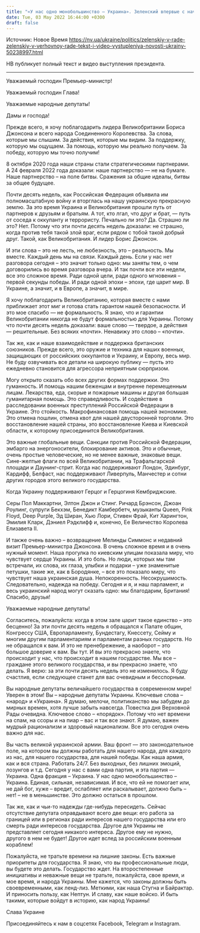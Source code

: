 ```yaml
---
title: "«У нас одно монобольшинство — Украина». Зеленский впервые с начала войны выступил в Раде — полный текст и видео"
date: Tue, 03 May 2022 16:44:00 +0300
draft: false
---
```

Источник: Новое Время https://nv.ua/ukraine/politics/zelenskiy-v-rade-zelenskiy-v-verhovnoy-rade-tekst-i-video-vystupleniya-novosti-ukrainy-50238997.html


НВ публикует полный текст и видео выступления президента.

***

Уважаемый господин Премьер-министр!

Уважаемый господин Глава!

Уважаемые народные депутаты!

Дамы и господа!

Прежде всего, я хочу поблагодарить лидера Великобритании Бориса Джонсона и всего народа Соединенного Королевства. За слова, которые мы слышим. За действия, которые мы видим. За поддержку, которую мы ощущаем. За помощь, которую мы реально получаем. За победу, которую мы точно получим!​

8 октября 2020 года наши страны стали стратегическими партнерами. А 24 февраля 2022 года доказали: наше партнерство — не на бумаге. Наше партнерство – на поле битвы. Сражения за общие идеалы, битвы за общее будущее.

Почти десять недель, как Российская Федерация объявила им полномасштабную войну и вторглась на нашу украинскую прекрасную землю. За это время Украина и Великобритания прошли путь от партнеров к друзьям и братьям. А тот, кто лгал, что друг и брат, — путь от соседа к оккупанту и террористу. Печально ли это? Да. Страшно ли это? Нет. Потому что эти почти десять недель доказали: не страшно, когда против тебя такой злой враг, если рядом с тобой такой добрый друг. Такой, как Великобритания. И лидер Борис Джонсон.

И эти слова – это не лесть, не любезность, это – реальность. Мы вместе. Каждый день мы на связи. Каждый день. Если у нас нет разговора сегодня – это значит только одно: мы заняты тем, о чем договорились во время разговора вчера. И так почти все эти недели, все это сложное время. Ради одной цели, ради одного мгновения – первой секунды победы. И ради одной эпохи – эпохи, где царит мир. В Украине, а значит, и в Европе, а значит, в мире.

Я хочу поблагодарить Великобританию, которая вместе с нами приближает этот миг и готова стать гарантом нашей безопасности. И это мое спасибо — не формальность. Я знаю, что и гарантии Великобритании никогда не будут формальностью для Украины. Потому что почти десять недель доказали: ваше слово — твердое, а действия — решительные. Без всяких «почти». Ненавижу это слово – «почти».

Так же, как и наше взаимодействие и поддержка британских союзников. Прежде всего, это оружие и техника для наших военных, защищающих от российских оккупантов и Украину, и Европу, весь мир. Не буду озвучивать все детали на широкую публику — пусть это ежедневно становится для агрессора неприятным сюрпризом.

Могу открыто сказать обо всех других формах поддержки. Это гуманность. И помощь нашим беженцам и внутренне перемещенным лицам. Лекарства, еда, скорые и пожарные машины и другая большая гуманитарная помощь. Это справедливость. И содействие в расследовании военных преступлений Российской Федерации в Украине. Это стойкость. Макрофинансовая помощь нашей экономике. Это отмена пошлин, отмена квот для нашей двусторонней торговли. Это восстановление нашей страны, это восстановление Киева и Киевской области, к которому присоединится Великобритания.

Это важные глобальные вещи. Санкции против Российской Федерации, эмбарго на энергоносители, блокирование активов. Это и обычные, очень простые человеческие, но не менее важные, знаковые вещи. Сине-желтые флаги по всей Великобритании, на Трафальгарской площади и Даунинг-стрит. Когда нас поддерживают Лондон, Эдинбург, Кардифф, Белфаст, нас поддерживают Ливерпуль, Манчестер и сотни других городов этого великого государства.

Когда Украину поддерживают Герцог и Герцогиня Кембриджские.

Серы Пол Маккартни, Элтон Джон и Стинг. Ричард Брэнсон, Джоан Роулинг, супруги Бекхэм, Бенедикт Камбербетч, музыканты Queen, Pink Floyd, Deep Purple, Эд Ширан, Хью Лори, Стивен Фрай, Кит Харингтон, Эмилия Кларк, Дэниел Рэдклифф и, конечно, Ее Величество Королева Елизавета II.

И также очень важно – возвращение Мелинды Симмонс и недавний визит Премьер-министра Джонсона. В очень сложное время и в очень нужный момент. Наша прогулка по киевским улицам показала миру, что чувствует сердце Украины. И это боль. Но люди, которых мы там встречали, их слова, их глаза, улыбки и подарки – уже знаменитые петушки, такие же, как в Бородянке, – все это показало миру, что чувствует наша украинская душа. Непокоренность. Несокрушимость. Следовательно, надежда на победу. Сегодня и я, и наш парламент, и весь украинский народ могут сказать одно: мы благодарим, Британия! Спасибо, друзья!

Уважаемые народные депутаты!

Согласитесь, пожалуйста: когда в этом зале царит такое единство – это бесценно! За эти почти десять недель я обращался к Палате общин, Конгрессу США, Европарламенту, Бундестагу, Кнессету, Сейму и многим другим парламентариям и парламентам разных государств. Но не обращался к вам. И это не пренебрежение, а наоборот – это большое доверие к вам. Вы тут. И вы это прекрасно знаете, что происходит у нас, что происходит в нашем государстве. Мы все – граждане этого великого государства, и вы прекрасно знаете, что делать. Я верю: за эти почти десять недель это не изменилось. Я буду счастлив, если следующее станет для вас очевидным и бесспорным.

Вы народные депутаты величайшего государства в современном мире! Уверен в этом! Вы – народные депутаты Украины. Ключевые слова – «народ» и «Украина». Я думаю, мелочи, политиканство мы забудем до мирных времен, хотя лучше забыть навсегда. Повестка дня Верховной Рады очевидна. Ключевое слово – «порядок». Потому что нет времени на спам, на ссоры и на пиар – вас и так все знают. Я думаю, важен мудрый рационализм и здоровый национализм. Все это сегодня очень важно для нас.

Вы часть великой украинской армии. Ваш фронт — это законодательное поле, на котором вы должны работать для нашего народа, для каждого из нас, для нашего государства, для нашей победы. Как наша армия, как и вся страна. Работать 24/7. Без выходных, без лишних эмоций, лозунгов и т.д. Сегодня у нас с вами одна партия, и эта партия — Украина. Одна фракция – Украина. У нас одно монобольшинство – Украина. Единая, сильная, независимая. И все, что ей не помогает или, не дай бог, хуже – вредит, ослабляет или раскалывает, должно быть – нет! – не в меньшинстве. Это должно остаться в прошлом.

Так же, как и чьи-то надежды где-нибудь пересидеть. Сейчас отсутствие депутата оправдывают всего две вещи: его работа за границей или в регионах ради интересов нашего государства или его смерть ради интересов государства. Другое для Украины не представляет сегодня никакого интереса. Другое ему не нужно, другого в нем не будет! Другое идет вслед за российским военным кораблем!

Пожалуйста, не тратьте времени на лишние законы. Есть важные приоритеты для государства. Я знаю, что вы профессиональные люди, вы будете это делать. Государство ждет. На второстепенные инициативы и неважные вещи не тратьте, пожалуйста, свое время, и мое время, и народа Украины. Мне кажется, что законы должны быть своевременными, как ленд-лиз. Меткими, как наша Стугна и Байрактар. И приносить пользу, как Нептун. И славу, как наше войско. И быть такими, которые войдут в историю, как народ Украины!

Слава Украине

Присоединяйтесь к нам в соцсетях Facebook, Telegram и Instagram.

